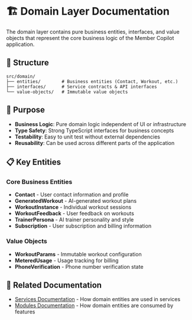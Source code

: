 # 🏗️ Domain Layer Documentation

The domain layer contains pure business entities, interfaces, and value objects that represent the core business logic of the Member Copilot application.

## 📁 Structure

```
src/domain/
├── entities/        # Business entities (Contact, Workout, etc.)
├── interfaces/      # Service contracts & API interfaces
└── value-objects/   # Immutable value objects
```

## 🎯 Purpose

- **Business Logic**: Pure domain logic independent of UI or infrastructure
- **Type Safety**: Strong TypeScript interfaces for business concepts
- **Testability**: Easy to unit test without external dependencies
- **Reusability**: Can be used across different parts of the application

## 📋 Key Entities

### Core Business Entities

- **Contact** - User contact information and profile
- **GeneratedWorkout** - AI-generated workout plans
- **WorkoutInstance** - Individual workout sessions
- **WorkoutFeedback** - User feedback on workouts
- **TrainerPersona** - AI trainer personality and style
- **Subscription** - User subscription and billing information

### Value Objects

- **WorkoutParams** - Immutable workout configuration
- **MeteredUsage** - Usage tracking for billing
- **PhoneVerification** - Phone number verification state

## 🔗 Related Documentation

- [Services Documentation](../services/README.md) - How domain entities are used in services
- [Modules Documentation](../modules/README.md) - How domain entities are consumed by features
